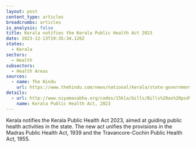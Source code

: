 ```yaml
---
layout: post
content_type: articles
breadcrumbs: articles
is_analysis: false
title: Kerala notifies the Kerala Public Health Act 2023
date: 2023-12-13T19:35:34.126Z
states:
  - Kerala
sectors:
  - Health
subsectors:
  - Health Areas
sources:
  - name: The Hindu
    url: https://www.thehindu.com/news/national/kerala/state-government-issues-gazette-notification-on-kerala-public-health-act-2023/article67618700.ece
details:
  - url: http://www.niyamasabha.org/codes/15kla/bills/Bills%20as%20psd%20Public%20Health.pdf
    name: Kerala Public Health Act, 2023
---
```

Kerala notifies the Kerala Public Health Act 2023, aimed at guiding public health activities in the state. The new act unifies the provisions in the Madras Public Health Act, 1939 and the Travancore-Cochin Public Health Act, 1955.
